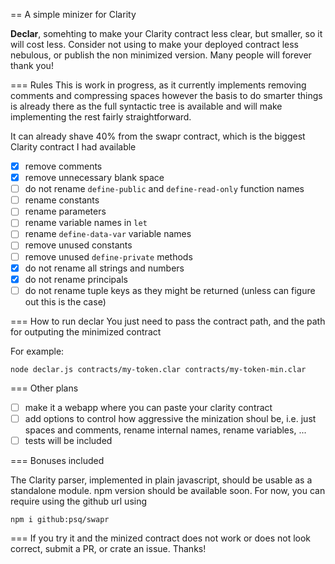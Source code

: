 == A simple minizer for Clarity

__Declar__, somehting to make your Clarity contract less clear, but smaller, so it will cost less.
Consider not using to make your deployed contract less nebulous, or publish the non minimized version.
Many people will forever thank you!

=== Rules
This is work in progress, as it currently implements removing comments and compressing spaces
however the basis to do smarter things is already there as the full syntactic tree is available
and will make implementing the rest fairly straightforward.

It can already shave 40% from the swapr contract, which is the biggest Clarity contract I had available

- [x] remove comments
- [x] remove unnecessary blank space
- [ ] do not rename `define-public` and `define-read-only` function names
- [ ] rename constants
- [ ] rename parameters
- [ ] rename variable names in `let`
- [ ] rename `define-data-var` variable names
- [ ] remove unused constants
- [ ] remove unused `define-private` methods
- [x] do not rename all strings and numbers
- [x] do not rename principals
- [ ] do not rename tuple keys as they might be returned (unless can figure out this is the case)

=== How to run declar
You just need to pass the contract path, and the path for outputing the minimized contract

For example:
```
node declar.js contracts/my-token.clar contracts/my-token-min.clar
```

=== Other plans

- [ ] make it a webapp where you can paste your clarity contract
- [ ] add options to control how aggressive the minization shoul be, i.e. just spaces and comments, rename internal names, rename variables, ...
- [ ] tests will be included

=== Bonuses included

The Clarity parser, implemented in plain javascript, should be usable as a standalone module.  npm version should be available
soon.  For now, you can require using the github url using
```
npm i github:psq/swapr
```

===
If you try it and the minized contract does not work or does not look correct, submit a PR, or crate an issue.  Thanks!